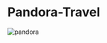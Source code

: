 # Pandora-Travel

![pandora](https://github.com/soso357/Pandora-Travel/assets/71021912/d5139124-708e-4f64-bec5-271f0767095e)
